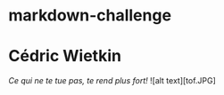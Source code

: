 # markdown-challenge
# Cédric Wietkin
*Ce qui ne te tue pas, te rend plus fort!*
![alt text][tof.JPG]